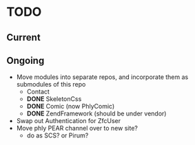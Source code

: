TODO
====

## Current

## Ongoing

* Move modules into separate repos, and incorporate them as submodules of this
  repo
  * Contact
  * **DONE** SkeletonCss
  * **DONE** Comic (now PhlyComic)
  * **DONE** ZendFramework (should be under vendor)
* Swap out Authentication for ZfcUser
* Move phly PEAR channel over to new site?
  * do as SCS? or Pirum?
